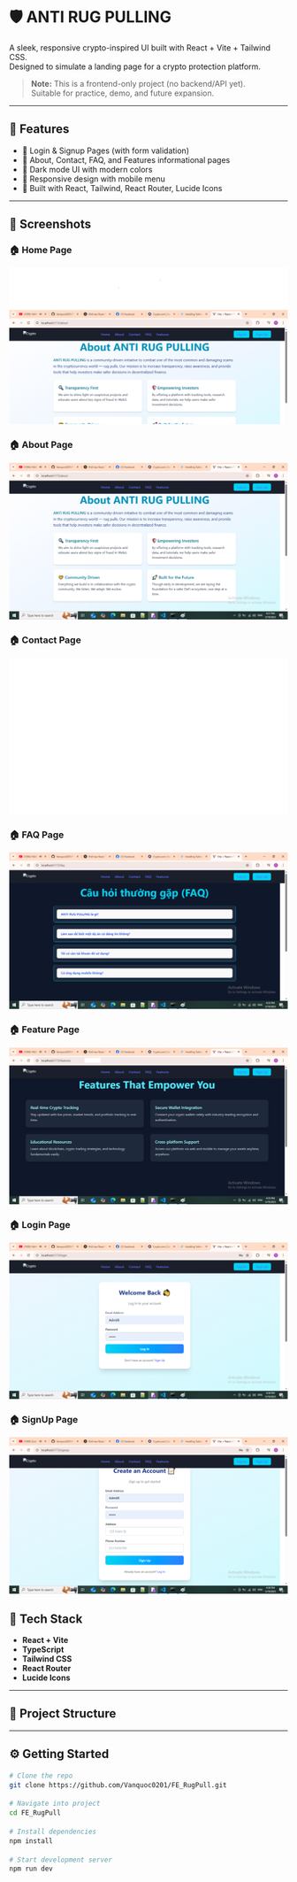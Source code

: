 # 🛡️ ANTI RUG PULLING

A sleek, responsive crypto-inspired UI built with React + Vite + Tailwind CSS.  
Designed to simulate a landing page for a crypto protection platform.

> **Note:** This is a frontend-only project (no backend/API yet).  
> Suitable for practice, demo, and future expansion.

---

## 🚀 Features

- 🔐 Login & Signup Pages (with form validation)
- 📄 About, Contact, FAQ, and Features informational pages
- 🌙 Dark mode UI with modern colors
- 📱 Responsive design with mobile menu
- 🔧 Built with React, Tailwind, React Router, Lucide Icons

---

## 📸 Screenshots

### 🏠 Home Page
![Home Page](./public/screenshots/HomePage.png)

### 🏠 About Page
![About Page](./public/screenshots/AboutPage.png)

### 🏠 Contact Page
![Contact Page](./public/screenshots/ContactPage.png)
### 🏠 FAQ Page
![FAQ Page](./public/screenshots/FAQPage.png)
### 🏠 Feature Page
![Feature Page](./public/screenshots/FeaturePage.png)

### 🏠 Login Page
![Login Page](./public/screenshots/LoginPage.png)
### 🏠 SignUp Page
![SignUp Page](./public/screenshots/SignUpPage.png)

## 🧰 Tech Stack

- **React + Vite**
- **TypeScript**
- **Tailwind CSS**
- **React Router**
- **Lucide Icons**

---

## 📁 Project Structure


---

## ⚙️ Getting Started

```bash
# Clone the repo
git clone https://github.com/Vanquoc0201/FE_RugPull.git

# Navigate into project
cd FE_RugPull

# Install dependencies
npm install

# Start development server
npm run dev
